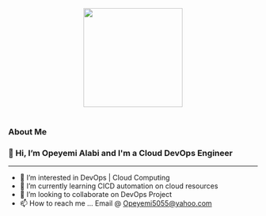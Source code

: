 <div id="header" align="center">
  <img src="https://media.giphy.com/media/v1.Y2lkPTc5MGI3NjExaDI3eGpzaWJuaWl5ZjNmZjJtd3hseno1OWFsMThpaW1nYmlranpxcCZlcD12MV9pbnRlcm5hbF9naWZfYnlfaWQmY3Q9cw/f7omQNmgiyjj5sffvZ/giphy.gif" width="200"/>
</div>
<br>
<h3>About Me</h3>
<h3>👨 Hi, I’m Opeyemi Alabi and I'm a Cloud DevOps Engineer </h3>
<hr>

- 👀 I’m interested in DevOps | Cloud Computing
- 🌱 I’m currently learning CICD automation on cloud resources
- 💞️ I’m looking to collaborate on DevOps Project
- 📫 How to reach me ... Email @ Opeyemi5055@yahoo.com

<!---
Horpeyemi007/Horpeyemi007 is a ✨ special ✨ repository because its `README.md` (this file) appears on your GitHub profile.
You can click the Preview link to take a look at your changes.
--->
